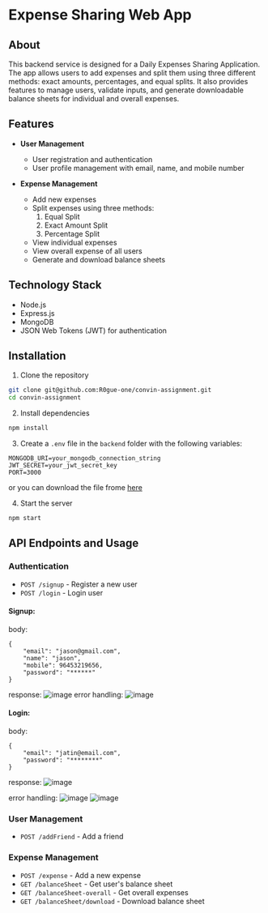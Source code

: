 # Expense Sharing Web App
## About
This backend service is designed for a Daily Expenses Sharing Application. The app allows users to add expenses and split them using three different methods: exact amounts, percentages, and equal splits. 
It also provides features to manage users, validate inputs, and generate downloadable balance sheets for individual and overall expenses.

## Features

- **User Management**
  - User registration and authentication
  - User profile management with email, name, and mobile number

- **Expense Management**
  - Add new expenses
  - Split expenses using three methods:
    1. Equal Split
    2. Exact Amount Split
    3. Percentage Split
  - View individual expenses
  - View overall expense of all users
  - Generate and download balance sheets

## Technology Stack

- Node.js
- Express.js
- MongoDB
- JSON Web Tokens (JWT) for authentication
  
## Installation

1. Clone the repository
```bash
git clone git@github.com:R0gue-one/convin-assignment.git
cd convin-assignment
```

2. Install dependencies
```bash
npm install
```

3. Create a `.env` file in the `backend` folder with the following variables:
```
MONGODB_URI=your_mongodb_connection_string
JWT_SECRET=your_jwt_secret_key
PORT=3000
```
 or you can download the file frome [here](https://drive.google.com/file/d/17xrcvhwWO3dkmZQndqUO_WVnM0xlUhRu/view?usp=drive_link)

4. Start the server
```bash
npm start
```


## API Endpoints and Usage

### Authentication
- `POST /signup` - Register a new user
- `POST /login` - Login user
#### Signup:
body:
```
{
    "email": "jason@gmail.com",
    "name": "jason",
    "mobile": 96453219656,
    "password": "******"
}
```

response:
![image](https://github.com/user-attachments/assets/473de5cf-fc04-45b5-a188-d9d2956a04fc)
error handling:
![image](https://github.com/user-attachments/assets/3083c6ce-8fe0-48f4-a43d-dab6c4b4352b)

#### Login:
body:
```
{
    "email": "jatin@email.com",
    "password": "********"
}
```

response:
![image](https://github.com/user-attachments/assets/b760fb15-ba4d-427c-ba90-8c2086b756f2)

error handling:
![image](https://github.com/user-attachments/assets/62aaac04-6803-408c-976a-d4f5e30423bf)
![image](https://github.com/user-attachments/assets/e5edca8a-cb58-4540-b06f-9f7ead6637d8)


### User Management
- `POST /addFriend` - Add a friend

### Expense Management
- `POST /expense` - Add a new expense
- `GET /balanceSheet` - Get user's balance sheet
- `GET /balanceSheet-overall` - Get overall expenses
- `GET /balanceSheet/download` - Download balance sheet
